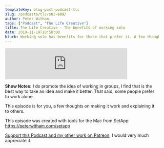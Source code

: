 ```yaml
---
templateKey: blog-post-podcast-tlc
slug: /podcasts/tlc/s03-e09/
author: Peter Witham
tags: ["Podcast", "The Life Creative"]
title: The Life Creative - The benefits of working solo
date: 2019-11-19T10:58:00
blurb: Working solo has benefits for those that prefer it. A few thoughts on making it work for you.
---
```


<iframe src="https://anchor.fm/peter-witham/embed/episodes/The-benefits-of-working-solo-e927os" height="102" width="400" frameborder="0" scrolling="no"></iframe>

**Show Notes:**
I do promote the idea of working in groups, I find that is the best way to take an idea and make it better. That said, some people prefer to work alone.

This episode is for you, a few thoughts on making it work and explaining it to others.

This episode was created with tools for the Mac from SetApp https://peterwitham.com/setapp

[Support this Podcast and my other work on Patreon](https://patreon.com/pwcom), I would very much appreciate it.

